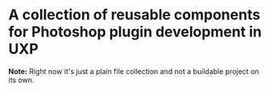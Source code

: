 # A collection of reusable components for Photoshop plugin development in UXP

**Note:** Right now it's just a plain file collection and not a buildable project on its own.